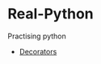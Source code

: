 # Real-Python
Practising python

 - [Decorators](https://realpython.com/primer-on-python-decorators/)